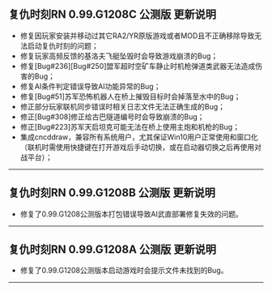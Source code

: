 ## 复仇时刻RN 0.99.G1208C 公测版 更新说明
* 修复因玩家安装并移动过其它RA2/YR原版游戏或者MOD且不正确移除导致无法启动复仇时刻的问题；
* 修复玩家高频反馈的基洛夫飞艇坠毁时会导致游戏崩溃的Bug；
* 修复[Bug#236][Bug#250]盟军超时空矿车静止时机枪弹道类武器无法造成伤害的Bug；
* 修复AI条件判定错误导致AI功能异常的Bug；
* 修复[Bug#51]苏军恐怖机器人在桥上摧毁目标时会掉落至水中的Bug；
* 修正部分玩家联机同步错误时相关日志文件无法正确生成的Bug；
* 修正[Bug#308]修正给古巴隧道编号时会导致崩溃的Bug；
* 修正[Bug#223]苏军天启坦克可能无法在桥上使用主炮和机枪的Bug；
* 集成cncddraw，兼容所有系统用户，尤其保证Win10用户正常使用和窗口化（联机时需使用快捷键在打开游戏后手动切换，或在启动器切换之后再使用对战平台）；
*** 

## 复仇时刻RN 0.99.G1208B 公测版 更新说明
* 修复了0.99.G1208公测版本打包错误导致AI武直部署修复失效的问题。
*** 

## 复仇时刻RN 0.99.G1208A 公测版 更新说明
* 修复了0.99.G1208公测版本启动游戏时会提示文件未找到的Bug。
*** 